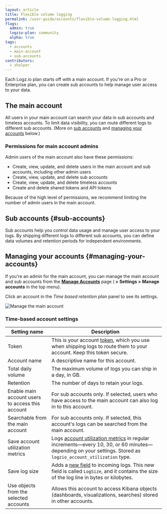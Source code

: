 ```yaml
---
layout: article
title: Flexible volume logging
permalink: /user-guide/accounts/flexible-volume-logging.html
flags:
  admin: true
  logzio-plan: community
  alpha: true
tags:
  - accounts
  - main-account
  - sub-accounts
contributors:
  - shalper
---
```





Each Logz.io plan starts off with a main account.
If you're on a Pro or Enterprise plan,
you can create sub accounts to help manage user access to your data.

## The main account

All users in your main account
can search your data in sub accounts and timeless accounts.
To limit data visibility,
you can route different logs to different sub accounts.
(More on [sub accounts](#sub-accounts) and [managing your accounts](#managing-your-accounts) below.)

### Permissions for main account admins

Admin users of the main account also have these permissions:

* Create, view, update, and delete users in the main account and sub accounts,
  including other admin users
* Create, view, update, and delete sub accounts
* Create, view, update, and delete timeless accounts
* Create and delete shared tokens and API tokens

Because of the high level of permissions,
we recommend limiting the number of admin users in the main account.

## Sub accounts {#sub-accounts}

Sub accounts help you control data usage and manage user access to your logs.
By shipping different logs to different sub accounts,
you can define data volumes and retention periods for independent environments.

## Managing your accounts {#managing-your-accounts}

If you're an admin for the main account,
you can manage the main account and sub accounts
from the [**Manage Accounts**](https://app.logz.io/#/dashboard/settings/manage-users) page
(**<i class="li li-gear"></i> > Settings > Manage accounts** in the top menu).

Click an account in the _Time based retention plan_ panel to see its settings.

![Manage the main account](https://dytvr9ot2sszz.cloudfront.net/logz-docs/accounts/accounts--manage-main-account.png)

### Time-based account settings

| Setting name | Description |
|---|---|
| Token | This is your account [token]({{site.baseurl}}/user-guide/tokens/), which you use when shipping logs to route them to your account. Keep this token secure. |
| Account name | A descriptive name for this account. |
| Total daily volume | The maximum volume of logs you can ship in a day, in GB. |
| Retention | The number of days to retain your logs. |
| Enable main account users to access this account | For sub accounts only. If selected, users who have access to the main account can also log in to this account.|
| Searchable from the main account | For sub accounts only. If selected, this account's logs can be searched from the main account. |
| Save account utilization metrics | Logs [account utilization metrics]({{site.baseurl}}/user-guide/accounts/monitor-account-usage.html#what-are-account-utilization-metrics) in regular increments—every 10, 30, or 60 minutes—depending on your settings. Stored as `logzio_account_utilization` type. |
| Save log size | Adds a [new field]({{site.baseurl}}/user-guide/accounts/monitor-account-usage.html#what-happens-when-i-save-log-size) to incoming logs. This new field is called `LogSize`, and it contains the size of the log line in bytes or kilobytes. |
| Use objects from the selected accounts | Allows this account to access Kibana objects (dashboards, visualizations, searches) stored in other accounts. |